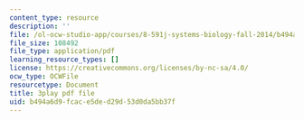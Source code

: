 ```yaml
---
content_type: resource
description: ''
file: /ol-ocw-studio-app/courses/8-591j-systems-biology-fall-2014/b494a6d9fcace5ded29d53d0da5bb37f_zJTVMkGe8-8.pdf
file_size: 108492
file_type: application/pdf
learning_resource_types: []
license: https://creativecommons.org/licenses/by-nc-sa/4.0/
ocw_type: OCWFile
resourcetype: Document
title: 3play pdf file
uid: b494a6d9-fcac-e5de-d29d-53d0da5bb37f
---
```

